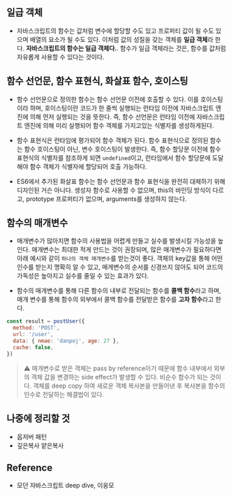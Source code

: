 ## 일급 객체

- 자바스크립트의 함수는 값처럼 변수에 할당할 수도 있고 프로퍼티 값이 될 수도 있으며 배열의 요소가 될 수도 있다. 이처럼 값의 성질을 갖는 객체를 **일급 객체**라 한다. **자바스크립트의 함수는 일급 객체다.**. 함수가 일급 객체라는 것은, 함수를 값처럼 자유롭게 사용할 수 있다는 것이다.

## 함수 선언문, 함수 표현식, 화살표 함수, 호이스팅

- 함수 선언문으로 정의한 함수는 함수 선언문 이전에 호출할 수 있다. 이를 호이스팅이라 하며, 호이스팅이란 코드가 한 줄씩 실행되는 런타임 이전에 자바스크립트 엔진에 의해 먼저 실행되는 것을 뜻한다. 즉, 함수 선언문은 런타임 이전에 자바스크립트 엔진에 의해 미리 실행되어 함수 객체를 가지고있는 식별자를 생성하게된다.

- 함수 표현식은 런타임에 평가되어 함수 객체가 된다. 함수 표현식으로 정의된 함수는 함수 호이스팅이 아닌, 변수 호이스팅이 발생한다. 즉, 함수 할당문 이전에 함수 표현식의 식별자를 참조하게 되면 `undefined`이고, 런타임에서 함수 할당문에 도달해야 함수 객체가 식별자에 할당되어 호출 가능하다.

- ES6에서 추가된 화살표 함수는 함수 선언문과 함수 표현식을 완전히 대체하기 위해 디자인된 거슨 아니다. 생성자 함수로 사용할 수 없으며, this의 바인딩 방식이 다르고, prototype 프로퍼티가 없으며, arguments를 생성하지 않는다.

## 함수의 매개변수

- 매개변수가 많아지면 함수의 사용법을 어렵게 만들고 실수를 발생시킬 가능성을 높인다. 매개변수는 최대한 적게 만드는 것이 권장되며, 많은 매개변수가 필요하다면 아래 예시와 같이 `하나의 객체 매개변수`를 받는것이 좋다. 객체의 key값을 통해 어떤 인수를 받는지 명확히 알 수 있고, 매게변수의 순서를 신경쓰지 않아도 되어 코드의 가독성은 높아지고 실수를 줄일 수 있는 효과가 있다.

- 함수의 매개변수를 통해 다른 함수의 내부로 전달되는 함수를 **콜백 함수**라고 하며, 매개 변수를 통해 함수의 외부에서 콜백 함수를 전달받은 함수를 **고차 함수**라고 한다.

```js
const result = postUser({
  method: 'POST',
  url: '/user',
  data: { nmae: 'danpoj', age: 27 },
  cache: false,
})
```

> ⚠️ 매개변수로 받은 객체는 pass by reference이기 때문에 함수 내부에서 외부의 객체 값을 변경하는 side effect가 발생할 수 있다. 비순수 함수가 되는 것이다. 객체를 deep copy 하여 새로운 객체 복사본을 만들어낸 후 복사본을 함수의 인수로 전달하는 해결법이 있다.

## 나중에 정리할 것

- 옵저버 패턴
- 깊은복사 얕은복사

## Reference

- 모던 자바스크립트 deep dive, 이웅모
